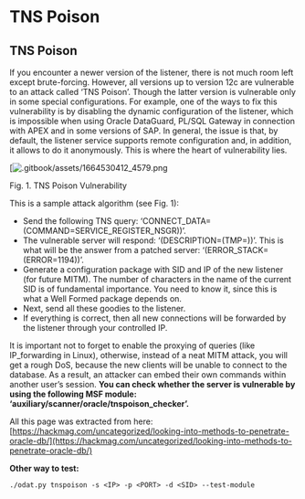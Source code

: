 # TNS Poison

## TNS Poison

If you encounter a newer version of the listener, there is not much room left except brute-forcing. However, all versions up to version 12c are vulnerable to an attack called ‘TNS Poison’. Though the latter version is vulnerable only in some special configurations. For example, one of the ways to fix this vulnerability is by disabling the dynamic configuration of the listener, which is impossible when using Oracle DataGuard, PL/SQL Gateway in connection with APEX and in some versions of SAP. In general, the issue is that, by default, the listener service supports remote configuration and, in addition, it allows to do it anonymously. This is where the heart of vulnerability lies.

[![.gitbook/assets/1664530412_4579.png](https://hackmag.com/wp-content/uploads/2015/04/poison.png)

Fig. 1. TNS Poison Vulnerability

This is a sample attack algorithm (see Fig. 1):

* Send the following TNS query: ‘CONNECT\_DATA=(COMMAND=SERVICE\_REGISTER\_NSGR))’.
* The vulnerable server will respond: ‘(DESCRIPTION=(TMP=))’. This is what will be the answer from a patched server: ‘(ERROR\_STACK=(ERROR=1194))’.
* Generate a configuration package with SID and IP of the new listener (for future MITM). The number of characters in the name of the current SID is of fundamental importance. You need to know it, since this is what a Well Formed package depends on.
* Next, send all these goodies to the listener.
* If everything is correct, then all new connections will be forwarded by the listener through your controlled IP.

It is important not to forget to enable the proxying of queries (like IP\_forwarding in Linux), otherwise, instead of a neat MITM attack, you will get a rough DoS, because the new clients will be unable to connect to the database. As a result, an attacker can embed their own commands within another user’s session. **You can check whether the server is vulnerable by using the following MSF module: ‘auxiliary/scanner/oracle/tnspoison\_checker’.**

All this page was extracted from here: [https://hackmag.com/uncategorized/looking-into-methods-to-penetrate-oracle-db/](https://hackmag.com/uncategorized/looking-into-methods-to-penetrate-oracle-db/)

**Other way to test:**

```
./odat.py tnspoison -s <IP> -p <PORT> -d <SID> --test-module
```
